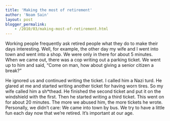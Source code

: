```yaml
---
title: 'Making the most of retirement'
author: 'Noam Sain'
layout: post
blogger_permalink:
    - /2010/03/making-most-of-retirement.html
---
```


Working people frequently ask retired people what they do to make their days interesting. Well, for example, the other day my wife and I went into town and went into a shop. We were only in there for about 5 minutes. When we came out, there was a cop writing out a parking ticket. We went up to him and said, “Come on man, how about giving a senior citizen a break?”

He ignored us and continued writing the ticket. I called him a Nazi turd. He glared at me and started writing another ticket for having worn tires. So my wife called him a sh\*thead. He finished the second ticket and put it on the windshield with the first. Then he started writing a third ticket. This went on for about 20 minutes. The more we abused him, the more tickets he wrote. Personally, we didn’t care: We came into town by bus. We try to have a little fun each day now that we’re retired. It’s important at our age.